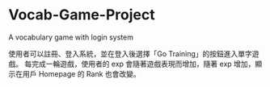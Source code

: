 # Vocab-Game-Project
A vocabulary game with login system

使用者可以註冊、登入系統，並在登入後選擇「Go Training」的按鈕進入單字遊戲。
每完成一輪遊戲，使用者的 exp 會隨著遊戲表現而增加，隨著 exp 增加，顯示在用戶 Homepage 的 Rank 也會改變。
